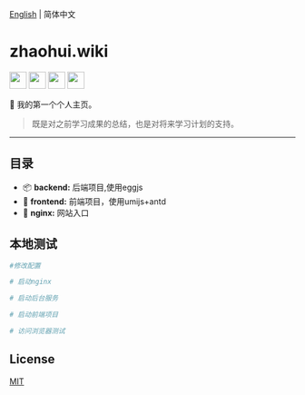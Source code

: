 [English](./README.md) | 简体中文

# zhaohui.wiki

<img src="http://www.runoob.com/wp-content/uploads/2016/02/react.png" width="30" hegiht="30"/>

<img src="https://camo.githubusercontent.com/ba05c0ec5085fc7ecb51b4e1c0e369b77b548fee/68747470733a2f2f67772e616c697061796f626a656374732e636f6d2f7a6f732f726d73706f7274616c2f435a634a73584f5843714962676c426a547257732e706e67" width="30" hegiht="30"/>

<img src="https://gw.alipayobjects.com/zos/rmsportal/KDpgvguMpGfqaHPjicRK.svg" width="30" hegiht="30"/>

<img src="https://avatars2.githubusercontent.com/u/15833670?s=200&v=4" width="30" hegiht="30"/>

🌋 我的第一个个人主页。

>既是对之前学习成果的总结，也是对将来学习计划的支持。

---

## 目录

* 📦 **backend:** 后端项目,使用eggjs
* 🏈 **frontend:** 前端项目，使用umijs+antd
* 🎉 **nginx:** 网站入口

## 本地测试

```bash
#修改配置

# 启动nginx

# 启动后台服务

# 启动前端项目

# 访问浏览器测试

```

## License

[MIT](https://github.com/umijs/umi/blob/master/LICENSE)
